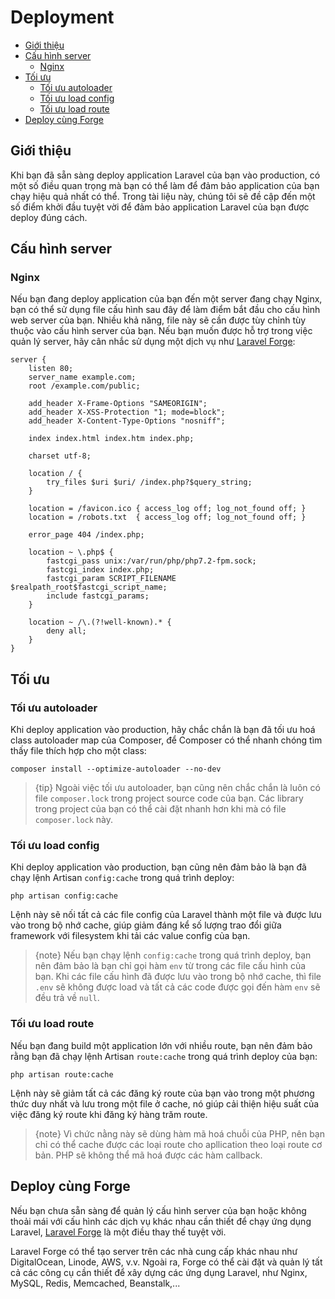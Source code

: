 # Deployment

- [Giới thiệu](#introduction)
- [Cấu hình server](#server-configuration)
    - [Nginx](#nginx)
- [Tối ưu](#optimization)
    - [Tối ưu autoloader](#autoloader-optimization)
    - [Tối ưu load config](#optimizing-configuration-loading)
    - [Tối ưu load route](#optimizing-route-loading)
- [Deploy cùng Forge](#deploying-with-forge)

<a name="introduction"></a>
## Giới thiệu

Khi bạn đã sẵn sàng deploy application Laravel của bạn vào production, có một số điều quan trọng mà bạn có thể làm để đảm bảo application của bạn chạy hiệu quả nhất có thể. Trong tài liệu này, chúng tôi sẽ đề cập đến một số điểm khởi đầu tuyệt vời để đảm bảo application Laravel của bạn được deploy đúng cách.

<a name="server-configuration"></a>
## Cấu hình server

<a name="nginx"></a>
### Nginx

Nếu bạn đang deploy application của bạn đến một server đang chạy Nginx, bạn có thể sử dụng file cấu hình sau đây để làm điểm bắt đầu cho cấu hình web server của bạn. Nhiều khả năng, file này sẽ cần được tùy chỉnh tùy thuộc vào cấu hình server của bạn. Nếu bạn muốn được hỗ trợ trong việc quản lý server, hãy cân nhắc sử dụng một dịch vụ như [Laravel Forge](https://forge.laravel.com):

    server {
        listen 80;
        server_name example.com;
        root /example.com/public;

        add_header X-Frame-Options "SAMEORIGIN";
        add_header X-XSS-Protection "1; mode=block";
        add_header X-Content-Type-Options "nosniff";

        index index.html index.htm index.php;

        charset utf-8;

        location / {
            try_files $uri $uri/ /index.php?$query_string;
        }

        location = /favicon.ico { access_log off; log_not_found off; }
        location = /robots.txt  { access_log off; log_not_found off; }

        error_page 404 /index.php;

        location ~ \.php$ {
            fastcgi_pass unix:/var/run/php/php7.2-fpm.sock;
            fastcgi_index index.php;
            fastcgi_param SCRIPT_FILENAME $realpath_root$fastcgi_script_name;
            include fastcgi_params;
        }

        location ~ /\.(?!well-known).* {
            deny all;
        }
    }

<a name="optimization"></a>
## Tối ưu

<a name="autoloader-optimization"></a>
### Tối ưu autoloader

Khi deploy application vào production, hãy chắc chắn là bạn đã tối ưu hoá class autoloader map của Composer, để Composer có thể nhanh chóng tìm thấy file thích hợp cho một class:

    composer install --optimize-autoloader --no-dev

> {tip} Ngoài việc tối ưu autoloader, bạn cũng nên chắc chắn là luôn có file `composer.lock` trong project source code của bạn. Các library trong project của bạn có thể cài đặt nhanh hơn khi mà có file `composer.lock` này.

<a name="optimizing-configuration-loading"></a>
### Tối ưu load config

Khi deploy application vào production, bạn cũng nên đảm bảo là bạn đã chạy lệnh Artisan `config:cache` trong quá trình deploy:

    php artisan config:cache

Lệnh này sẽ nối tất cả các file config của Laravel thành một file và được lưu vào trong bộ nhớ cache, giúp giảm đáng kể số lượng trao đổi giữa framework với filesystem khi tải các value config của bạn.

> {note} Nếu bạn chạy lệnh `config:cache` trong quá trình deploy, bạn nên đảm bảo là bạn chỉ gọi hàm `env` từ trong các file cấu hình của bạn. Khi các file cấu hình đã được lưu vào trong bộ nhớ cache, thì file `.env` sẽ không được load và tất cả các code được gọi đến hàm `env` sẽ đều trả về `null`.

<a name="optimizing-route-loading"></a>
### Tối ưu load route

Nếu bạn đang build một application lớn với nhiều route, bạn nên đảm bảo rằng bạn đã chạy lệnh Artisan `route:cache` trong quá trình deploy của bạn:

    php artisan route:cache

Lệnh này sẽ giảm tất cả các đăng ký route của bạn vào trong một phương thức duy nhất và lưu trong một file ở cache, nó giúp cải thiện hiệu suất của việc đăng ký route khi đăng ký hàng trăm route.

> {note} Vì chức nằng này sẽ dùng hàm mã hoá chuỗi của PHP, nên bạn chỉ có thể cache được các loại route cho apllication theo loại route cơ bản. PHP sẽ không thể mã hoá được các hàm callback.

<a name="deploying-with-forge"></a>
## Deploy cùng Forge

Nếu bạn chưa sẵn sàng để quản lý cấu hình server của bạn hoặc không thoải mái với cấu hình các dịch vụ khác nhau cần thiết để chạy ứng dụng Laravel, [Laravel Forge](https://forge.laravel.com) là một điều thay thế tuyệt vời.

Laravel Forge có thể tạo server trên các nhà cung cấp khác nhau như DigitalOcean, Linode, AWS, v.v. Ngoài ra, Forge có thể cài đặt và quản lý tất cả các công cụ cần thiết để xây dựng các ứng dụng Laravel, như Nginx, MySQL, Redis, Memcached, Beanstalk,...
